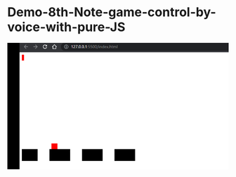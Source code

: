 # Demo-8th-Note-game-control-by-voice-with-pure-JS
<img src="8thnote.gif">
<!-- Thanks to ytb Lập Trình Viên TV -->

